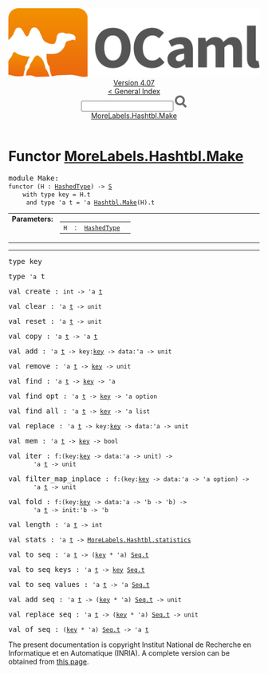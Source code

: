 <!-- ((! set title API !)) ((! set documentation !)) ((! set api !)) ((! set nobreadcrumb !)) -->
<div class="api"><header><nav class="toc brand"><a class="brand" href="https://ocaml.org/"><img src="colour-logo-gray.svg" class="svg" alt="OCaml"></a></nav><nav class="toc"><div class="toc_version"><a href="/docs" id="version-select">Version 4.07</a></div><a href="index.html">&lt; General Index</a><div class="api_search"><input type="text" name="apisearch" id="api_search" oninput="mySearch(false);" onkeypress="this.oninput();" onclick="this.oninput();" onpaste="this.oninput();">
<img src="search_icon.svg" alt="Search" class="svg" onclick="mySearch(false)"></div>
<div id="search_results"></div><div class="toc_title"><a href="#top">MoreLabels.Hashtbl.Make</a></div><ul></ul></nav></header>

<h1>Functor <a href="type_MoreLabels.Hashtbl.Make.html">MoreLabels.Hashtbl.Make</a></h1>

<pre><span id="MODULEMake"><span class="keyword">module</span> Make</span>: <div class="sig_block"><code class="code"><span class="keyword">functor</span>&nbsp;(</code><code class="code"><span class="constructor">H</span></code><code class="code">&nbsp;:&nbsp;</code><code class="type"><a href="MoreLabels.Hashtbl.HashedType.html">HashedType</a></code><code class="code">)&nbsp;<span class="keywordsign">-&gt;</span>&nbsp;</code><code class="type"><a href="MoreLabels.Hashtbl.S.html">S</a></code><code class="type"> 
    with type key = H.t
     and type 'a t = 'a <a href="Hashtbl.Make.html">Hashtbl.Make</a>(H).t</code></div></pre><table border="0" cellpadding="3" width="100%">
<tbody><tr>
<td align="left" valign="top" width="1%%"><b>Parameters: </b></td>
<td>
<table class="paramstable">
<tbody><tr>
<td align="center" valign="top" width="15%">
<code>H</code></td>
<td align="center" valign="top">:</td>
<td><code class="type"><a href="MoreLabels.Hashtbl.HashedType.html">HashedType</a></code>
</td></tr></tbody></table>
</td>
</tr>
</tbody></table>
<hr width="100%">

<pre><span id="TYPEkey"><span class="keyword">type</span> <code class="type"></code>key</span> </pre>


<pre><span id="TYPEt"><span class="keyword">type</span> <code class="type">'a</code> t</span> </pre>


<pre><span id="VALcreate"><span class="keyword">val</span> create</span> : <code class="type">int -&gt; 'a <a href="MoreLabels.Hashtbl.S.html#TYPEt">t</a></code></pre>
<pre><span id="VALclear"><span class="keyword">val</span> clear</span> : <code class="type">'a <a href="MoreLabels.Hashtbl.S.html#TYPEt">t</a> -&gt; unit</code></pre>
<pre><span id="VALreset"><span class="keyword">val</span> reset</span> : <code class="type">'a <a href="MoreLabels.Hashtbl.S.html#TYPEt">t</a> -&gt; unit</code></pre>
<pre><span id="VALcopy"><span class="keyword">val</span> copy</span> : <code class="type">'a <a href="MoreLabels.Hashtbl.S.html#TYPEt">t</a> -&gt; 'a <a href="MoreLabels.Hashtbl.S.html#TYPEt">t</a></code></pre>
<pre><span id="VALadd"><span class="keyword">val</span> add</span> : <code class="type">'a <a href="MoreLabels.Hashtbl.S.html#TYPEt">t</a> -&gt; key:<a href="MoreLabels.Hashtbl.S.html#TYPEkey">key</a> -&gt; data:'a -&gt; unit</code></pre>
<pre><span id="VALremove"><span class="keyword">val</span> remove</span> : <code class="type">'a <a href="MoreLabels.Hashtbl.S.html#TYPEt">t</a> -&gt; <a href="MoreLabels.Hashtbl.S.html#TYPEkey">key</a> -&gt; unit</code></pre>
<pre><span id="VALfind"><span class="keyword">val</span> find</span> : <code class="type">'a <a href="MoreLabels.Hashtbl.S.html#TYPEt">t</a> -&gt; <a href="MoreLabels.Hashtbl.S.html#TYPEkey">key</a> -&gt; 'a</code></pre>
<pre><span id="VALfind_opt"><span class="keyword">val</span> find_opt</span> : <code class="type">'a <a href="MoreLabels.Hashtbl.S.html#TYPEt">t</a> -&gt; <a href="MoreLabels.Hashtbl.S.html#TYPEkey">key</a> -&gt; 'a option</code></pre>
<pre><span id="VALfind_all"><span class="keyword">val</span> find_all</span> : <code class="type">'a <a href="MoreLabels.Hashtbl.S.html#TYPEt">t</a> -&gt; <a href="MoreLabels.Hashtbl.S.html#TYPEkey">key</a> -&gt; 'a list</code></pre>
<pre><span id="VALreplace"><span class="keyword">val</span> replace</span> : <code class="type">'a <a href="MoreLabels.Hashtbl.S.html#TYPEt">t</a> -&gt; key:<a href="MoreLabels.Hashtbl.S.html#TYPEkey">key</a> -&gt; data:'a -&gt; unit</code></pre>
<pre><span id="VALmem"><span class="keyword">val</span> mem</span> : <code class="type">'a <a href="MoreLabels.Hashtbl.S.html#TYPEt">t</a> -&gt; <a href="MoreLabels.Hashtbl.S.html#TYPEkey">key</a> -&gt; bool</code></pre>
<pre><span id="VALiter"><span class="keyword">val</span> iter</span> : <code class="type">f:(key:<a href="MoreLabels.Hashtbl.S.html#TYPEkey">key</a> -&gt; data:'a -&gt; unit) -&gt;<br>       'a <a href="MoreLabels.Hashtbl.S.html#TYPEt">t</a> -&gt; unit</code></pre>
<pre><span id="VALfilter_map_inplace"><span class="keyword">val</span> filter_map_inplace</span> : <code class="type">f:(key:<a href="MoreLabels.Hashtbl.S.html#TYPEkey">key</a> -&gt; data:'a -&gt; 'a option) -&gt;<br>       'a <a href="MoreLabels.Hashtbl.S.html#TYPEt">t</a> -&gt; unit</code></pre>
<pre><span id="VALfold"><span class="keyword">val</span> fold</span> : <code class="type">f:(key:<a href="MoreLabels.Hashtbl.S.html#TYPEkey">key</a> -&gt; data:'a -&gt; 'b -&gt; 'b) -&gt;<br>       'a <a href="MoreLabels.Hashtbl.S.html#TYPEt">t</a> -&gt; init:'b -&gt; 'b</code></pre>
<pre><span id="VALlength"><span class="keyword">val</span> length</span> : <code class="type">'a <a href="MoreLabels.Hashtbl.S.html#TYPEt">t</a> -&gt; int</code></pre>
<pre><span id="VALstats"><span class="keyword">val</span> stats</span> : <code class="type">'a <a href="MoreLabels.Hashtbl.S.html#TYPEt">t</a> -&gt; <a href="MoreLabels.Hashtbl.html#TYPEstatistics">MoreLabels.Hashtbl.statistics</a></code></pre>
<pre><span id="VALto_seq"><span class="keyword">val</span> to_seq</span> : <code class="type">'a <a href="MoreLabels.Hashtbl.S.html#TYPEt">t</a> -&gt; (<a href="MoreLabels.Hashtbl.S.html#TYPEkey">key</a> * 'a) <a href="Seq.html#TYPEt">Seq.t</a></code></pre>
<pre><span id="VALto_seq_keys"><span class="keyword">val</span> to_seq_keys</span> : <code class="type">'a <a href="MoreLabels.Hashtbl.S.html#TYPEt">t</a> -&gt; <a href="MoreLabels.Hashtbl.S.html#TYPEkey">key</a> <a href="Seq.html#TYPEt">Seq.t</a></code></pre>
<pre><span id="VALto_seq_values"><span class="keyword">val</span> to_seq_values</span> : <code class="type">'a <a href="MoreLabels.Hashtbl.S.html#TYPEt">t</a> -&gt; 'a <a href="Seq.html#TYPEt">Seq.t</a></code></pre>
<pre><span id="VALadd_seq"><span class="keyword">val</span> add_seq</span> : <code class="type">'a <a href="MoreLabels.Hashtbl.S.html#TYPEt">t</a> -&gt; (<a href="MoreLabels.Hashtbl.S.html#TYPEkey">key</a> * 'a) <a href="Seq.html#TYPEt">Seq.t</a> -&gt; unit</code></pre>
<pre><span id="VALreplace_seq"><span class="keyword">val</span> replace_seq</span> : <code class="type">'a <a href="MoreLabels.Hashtbl.S.html#TYPEt">t</a> -&gt; (<a href="MoreLabels.Hashtbl.S.html#TYPEkey">key</a> * 'a) <a href="Seq.html#TYPEt">Seq.t</a> -&gt; unit</code></pre>
<pre><span id="VALof_seq"><span class="keyword">val</span> of_seq</span> : <code class="type">(<a href="MoreLabels.Hashtbl.S.html#TYPEkey">key</a> * 'a) <a href="Seq.html#TYPEt">Seq.t</a> -&gt; 'a <a href="MoreLabels.Hashtbl.S.html#TYPEt">t</a></code></pre>
<div class="copyright">The present documentation is copyright Institut National de Recherche en Informatique et en Automatique (INRIA). A complete version can be obtained from <a href="http://caml.inria.fr/pub/docs/manual-ocaml/">this page</a>.</div></div>